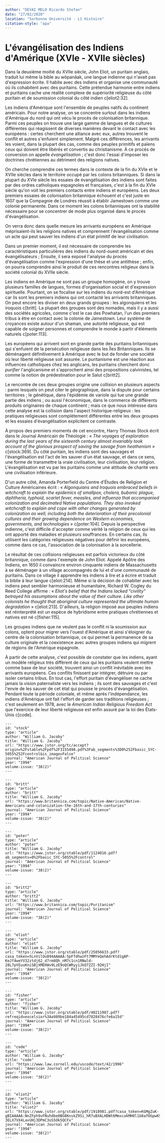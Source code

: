 ```yaml
---
author: "DEVAI MELO Ricardo Stefan"
date: "27/02/2020"
location: "Sorbonne Université - L1 Histoire"
citation-style: "apa"
---
```


# L'évangélisation des Indiens d'Amérique (XVIe - XVIIe siècles)

Dans la deuxième moitié du XVIIe siècle, John Eliot, un puritain anglais, traduit lui même la bible au wôpanâak, une langue indienne qui n'avait pas d'expression écrite. Il habite avec des indiens et organise une communauté où ils cohabitent avec des puritains. Cette prétendue harmonie entre indiens et puritains cache une réalité complexe de supériorité religieuse du côté puritain et de soumission colonial du côté indien c[eliot2:32].

Les indiens d'Amérique sont l'ensemble de peuples natifs du continent américain. Pour notre analyse, on se concentre surtout dans les indiens d'Amérique du nord qui ont vécu le procès de colonisation britannique. Parmi ces peuples on trouve une large gamme de langues et de cultures différentes qui réagissent de diverses manières devant le contact avec les européens : certes cherchent une alliance avec eux, autres trouvent le conflit et autres s'enfuient simplement. Malgré ces différences, les arrivants les voient, dans la plupart des cas, comme des peuples primitifs et païens ceux qui doivent être libérés et convertis au christianisme. À ce procès de conversion on appelle *évangélisation* ; c'est donc l'essai d'imposer les doctrines chrétiennes au détriment des religions natives.

On cherche comprendre ces termes dans le contexte de la fin du XVIe et le XVIIe siècles dans le territoire occupé par les colons britanniques. Si dans la plupart du XVIe siècle les essaies de évangélisation des indiens sont faites par des ordres catholiques espagnoles et françaises, c'est à la fin du XVIe siècle qu'on voit les premiers contacts entre indiens et européens. Les deux premiers essaies de colonisation britannique échouent et c'est juste en 1607 que la Compagnie de Londres réussit à établir Jamestown comme une colonie permanente. Dans ce moment les colons britanniques ont la stabilité nécessaire pour se concentrer de mode plus organisé dans le procès d'évangélisation.

On verra donc dans quelle mesure les arrivants européens en Amérique méprisaient-ils les religions natives et comprennent l'évangélisation comme un acte qui peut sauver les indiens d'un état primitif de leur civilisation.

Dans un premier moment, il est nécessaire de comprendre les caractéristiques particulières des indiens du nord-ouest américain et des évangélisateurs ; Ensuite, il sera exposé l'analyse du procès d'évangélisation comme l'expression d'une thèse et une antithèse ; enfin, on pourra comprendre ainsi le produit de ces rencontres religieux dans la société colonial du XVIIe siècle.


Les indiens en Amérique ne sont pas un groupe homogène, on y trouve plusieurs familles de langues, formes d'organisation social et d'expression spirituelle. Pourtant, on se focalise sur les indiens du nord-est d'Amérique car ils sont les premiers indiens qui ont contacté les arrivants britanniques. On peut encore les diviser en deux grands groupes : les algonquiens et les iroquois c[britt]. La plupart des groupes sont des nomades, mais il y a aussi des sociétés agricoles, comme c'est le cas des Powhatan, l'un des premiers tribus à être en contact avec la colonie de Jamestown. Leur système de croyances existe autour d'un shaman, une autorité religieuse, qui est capable de soigner personnes et comprendre le monde à partir d'éléments naturels c[poter:113].

Les européens qui arrivent sont en grande partie des puritains britanniques qui s'enfuient de la persécution religieuse dans les Îles Britanniques. Ils se déménagent définitivement à Amérique avec le but de fonder une société où leur liberté religieuse soit assurée. Le puritanisme est une réaction aux influences catholiques chez les anglicans, les puritains cherchent donc *purifier* l'anglicanisme et s'approchent ainsi des propositions calvinistes, tel comme la notion de prédestination pour le Salut c[britt2].

Le rencontre de ces deux groupes origine une collision en plusieurs aspects : parmi lesquels on peut citer le géographique, dans la dispute pour certains territoires ; le génétique, dans l'épidémie de variole qui tue une grande partie des indiens ; ou aussi l'économique, dans le commerce de différents produits originaires de chaque continent ; mais ce que nous intéresse dans cette analyse est la collision dans l'aspect historique-religieux : les pratiques religieuses sont complètement différentes entre les deux groupes et les essaies d'évangélisation explicitent ce contraste.

À propos des premiers moments de cet encontre, Harry Thomas Stock écrit dans le Journal Américain de Théologie : « *The voyages of exploration during the last years of the sixteenth century almost invariably took account of the glorious prospect of saving the savage from heathenism* » c[stock:369]. Du côté puritain, les indiens sont des sauvages et l'évangélisation est l'act de les sauver d'un état sauvage, et dans ce sens, une forme de transmettre la vraie civilisation, leur civilisation, leur religion. L'évangélisation est vu par les puritains comme une attitude de charité vers une civilisation inférieure.

D'un autre côté, Amanda Porterfield du Centre d'Études de Religion et Culture Américaines écrit : « *Algonquians and Iroquois embraced beliefs in witchcraft to explain the epidemics of smallpox, cholera, bubonic plague, diphtheria, typhoid, scarlet fever, measles, and influenza that accompanied colonization and decimated Native populations. They also invoked witchcraft to explain and cope with other changes generated by colonization as well, including both the deterioration of their precolonial cultures and their growing dependence on Western economies, governments, and technologies* » c[poter:104]. Depuis la perspective indienne, c'est difficile d'accepter comme vérité la religion de ceux qui les ont apporté des maladies et plusieurs souffrances. En certains cas, ils utilisent les catégories religieuses négatives pour définir les européens, comme dans ce cas, l'association de la colonisation à la sorcellerie.

Le résultat de ces collisions religieuses est parfois victorieux du côté britannique, comme dans l'exemple de John Eliot. Appelé Apôtre des Indiens, en 1650 il convaincre environ cinquante indiens de Massachusetts à se déménager à un village accompagnés de lui et d'une communauté de puritains. Dans ce village il apprendre les indiens à lire et à écrire et traduit la biblie à leur langue c[eliot:214]. Même si la décision de cohabiter avec les indiens peut sembler harmonieuse et humanitaire, Richard W. Cogley du Reed College affirme : « *Eliot's belief that the Indians lacked "civility" betrayed his assumptions about the value of their culture. Like other colonists he thought that aboriginal culture represented the ultimate human degradation* » c[eliot:213]. D'ailleurs, la religion imposé aux peuples indiens est réinterprété est un espèce de hybridisme entre pratiques chrétiennes et natives est né c[fisher:115].

Les groupes indiens que ne veulent pas le conflit ni la soumission aux colons, optent pour migrer vers l'ouest d'Amérique et ainsi s'éloigner du centre de la colonisation britannique, ce qui permet la permanence de sa culture originale et la coexistence avec autres groupes indiens qui migrent de régions de l'Amérique espagnole.

À partir de cette analyse, c'est possible de constater que les indiens, ayant un modèle religieux très diffèrent de ceux qui les puritains veulent mettre comme base de leur société, trouvent ainsi un conflit inévitable avec les arrivants européens. Ces conflits finissent par intégrer, détruire ou par isoler certains tribus. En tout cas, l'effort puritain d'évangéliser ne cache jamais la vision paternaliste vers les indiens ; ils sont des sauvages et c'est l'envie de les sauver de cet état qui pousse le procès d'évangélisation. Pendant toute la période coloniale, et même après l'indépendance, les indiens d'Amérique ont fait l'effort de garder ses traditions religieuses ; c'est seulement en 1978, avec le *American Indian Religious Freedom Act* que l'exercice de leur liberté religieuse est enfin assuré par la loi des États-Unis c[code].

~~~bibliography
---
id: "stock"
type: "article"
author: "William G. Jacoby"
title: "William G. Jacoby"
url: "https://www.jstor.org/tc/accept?origin=%2Fstable%2Fpdf%2F3155498.pdf%3Fab_segments%3D0%252Fbasic_SYC-5055%252Fcontrol&is_image=False"
journal: "American Journal of Political Science"
year: "1994"
volume-issue: "38(2)"
---

---
id: "britt"
type: "article"
author: "britt"
title: "William G. Jacoby"
url: "https://www.britannica.com/topic/Native-American/Native-Americans-and-colonization-the-16th-and-17th-centuries"
journal: "American Journal of Political Science"
year: "1994"
volume-issue: "38(2)"
---

---
id: "poter"
type: "article"
author: "poter"
title: "William G. Jacoby"
url: "https://www.jstor.org/stable/pdf/1124016.pdf?ab_segments=0%2Fbasic_SYC-5055%2Fcontrol"
journal: "American Journal of Political Science"
year: "1994"
volume-issue: "38(2)"
---

---
id: "britt2"
type: "article"
author: "britt2"
title: "William G. Jacoby"
url: "https://www.britannica.com/topic/Puritanism"
journal: "American Journal of Political Science"
year: "1994"
volume-issue: "38(2)"
---

---
id: "eliot"
type: "article"
author: "eliot"
title: "William G. Jacoby"
url: "https://www.jstor.org/stable/pdf/25056633.pdf?casa_token=5LnVilOu894AAAAA:5pFfdhwzFt7MMYeQehAdrKtd1gAP-KeJf4weYV32ztdj62_d7rm8Qh_nM7c1cn1RNwld-28L7pYEuuKniSBjXMDXWv9LzE9oQCWRyy1JkO7ZZI-92HjI"
journal: "American Journal of Political Science"
year: "1994"
volume-issue: "38(2)"
---

---
id: "fisher"
type: "article"
author: "fisher"
title: "William G. Jacoby"
url: "https://www.jstor.org/stable/pdf/40211987.pdf?refreqid=excelsior%3Aa989be184a45495cd7828476cfe6a15d"
journal: "American Journal of Political Science"
year: "1994"
volume-issue: "38(2)"
---

---
id: "code"
type: "article"
author: "William G. Jacoby"
title: "code"
url: "https://www.law.cornell.edu/uscode/text/42/1996"
journal: "American Journal of Political Science"
year: "1994"
volume-issue: "38(2)"
---

---
id: "eliot2"
type: "article"
author: "William G. Jacoby"
title: "eliot2"
url: "https://www.jstor.org/stable/pdf/1918981.pdf?casa_token=KGMgZuK-gBIAAAAA:NnZFph9vFNuhdbe0BG8KnskZ9Si_hR7uBXALHDWt6MmxcakMH0l1b8afOGpwKSayRW6260oJ1preNUY3i2X0C-3ELX7VX4LavUHj3DPmC3oS5Ok5QCFx"
journal: "American Journal of Political Science"
year: "1994"
volume-issue: "38(2)"
---
~~~
